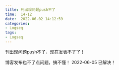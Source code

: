 ```yaml
---
title: 刊出现问题push不了
time:  14-12
date:  2022-06-02 14:12:59
categories:
- Logseq
tags: 
- Logseq
---
```


刊出现问题push不了，现在发表不了了！

<!-- more -->


博客发布也不了点问题，搞不懂！
2022-06-05
已解决！